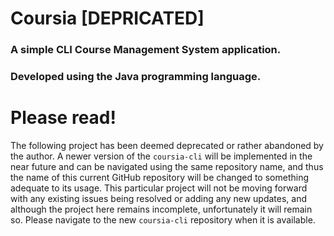 # Coursia [DEPRICATED]

### A simple CLI Course Management System application.

### Developed using the Java programming language.

# Please read!

The following project has been deemed deprecated or rather abandoned by the author. A newer version of the `coursia-cli` will be implemented in the near future and can be navigated using the same repository name, and thus the name of this current GitHub repository will be changed to something adequate to its usage. This particular project will not be moving forward with any existing issues being resolved or adding any new updates, and although the project here remains incomplete, unfortunately it will remain so. Please navigate to the new `coursia-cli` repository when it is available.
